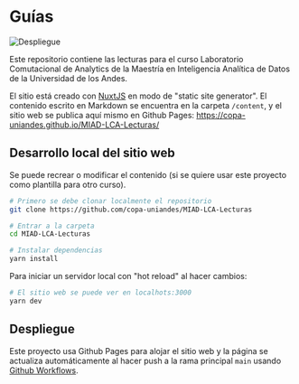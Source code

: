 # Guías

![Despliegue](https://github.com/copa-uniandes/MIAD-LCA-Lecturas/actions/workflows/despliegue.yml/badge.svg)

Este repositorio contiene las lecturas para el curso Laboratorio Comutacional de Analytics de la Maestría en Inteligencia Analítica de Datos de la Universidad de los Andes.

El sitio está creado con [NuxtJS](https://nuxtjs.org/) en modo de "static site generator". El contenido escrito en Markdown se encuentra en la carpeta `/content`, y el sitio web se publica aquí mismo en Github Pages: https://copa-uniandes.github.io/MIAD-LCA-Lecturas/

## Desarrollo local del sitio web

Se puede recrear o modificar el contenido (si se quiere usar este proyecto como plantilla para otro curso).

```bash
# Primero se debe clonar localmente el repositorio
git clone https://github.com/copa-uniandes/MIAD-LCA-Lecturas

# Entrar a la carpeta
cd MIAD-LCA-Lecturas

# Instalar dependencias
yarn install
```

Para iniciar un servidor local con "hot reload" al hacer cambios:

```bash
# El sitio web se puede ver en localhots:3000
yarn dev
```

## Despliegue

Este proyecto usa Github Pages para alojar el sitio web y la página se actualiza automáticamente al hacer push a la rama principal `main` usando [Github Workflows](./.github/workflows/despliegue.yml).
